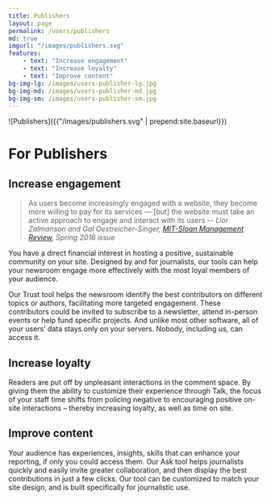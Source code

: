 ```yaml
---
title: Publishers
layout: page
permalink: /users/publishers
md: true
imgurl: "/images/publishers.svg"
features:
    - text: "Increase engagement"
    - text: "Increase loyalty"
    - text: "Improve content"
bg-img-lg: /images/users-publisher-lg.jpg
bg-img-md: /images/users-publisher-md.jpg
bg-img-sm: /images/users-publisher-sm.jpg
---
```

![Publishers]({{"/images/publishers.svg" | prepend:site.baseurl}})

# For Publishers

## Increase engagement

> As users become increasingly engaged with a website, they become more willing to pay for its services — [but] the website must take an active approach to engage and interact with its users 
> -- <cite>Lior Zalmanson and Gal Oestreicher-Singer, <a href="http://sloanreview.mit.edu/article/turning-content-viewers-into-subscribers/">MIT-Sloan Management Review</a>, Spring 2016 issue</cite>

You have a direct financial interest in hosting a positive, sustainable community on your site. Designed by and for journalists, our tools can help your newsroom engage more effectively with the most loyal members of your audience. 

Our Trust tool helps the newsroom identify the best contributors on different topics or authors, facilitating more targeted engagement. These contributors could be invited to subscribe to a newsletter, attend in-person events or help fund specific projects. And unlike most other software, all of your users’ data stays only on your servers. Nobody, including us, can access it.

## Increase loyalty

Readers are put off by unpleasant interactions in the comment space. By giving them the ability to customize their experience through Talk, the focus of your staff time shifts from policing negative to encouraging positive on-site interactions – thereby increasing loyalty, as well as time on site.

## Improve content

Your audience has experiences, insights, skills that can enhance your reporting, if only you could access them. Our Ask tool helps journalists quickly and easily invite greater collaboration, and then display the best contributions in just a few clicks. Our tool can be customized to match your site design, and is built specifically for journalistic use.
